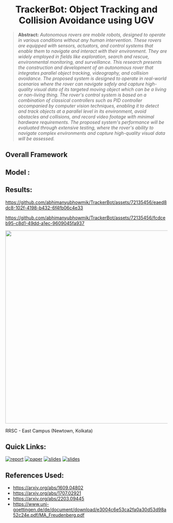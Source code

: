 <h1 align="center">TrackerBot: Object Tracking and Collision Avoidance using UGV</h1>


> **Abstract:** *Autonomous rovers are mobile robots, designed to operate in various conditions without any human intervention. These rovers are equipped with sensors, actuators, and control systems that enable them to navigate and interact with their environment. They are widely employed in fields like exploration, search and rescue, environmental monitoring, and surveillance. This research presents the construction and development of an autonomous rover that integrates parallel object tracking, videography, and collision avoidance. The proposed system is designed to operate in real-world scenarios where the rover can navigate safely and capture high-quality visual data of its targeted moving object which can be a living or non-living thing. The rover's control system is based on a combination of classical controllers such as PID controller accompanied by computer vision techniques, enabling it to detect and track objects at a parallel level in its environment, avoid obstacles and collisions, and record video footage with minimal hardware requirements. The proposed system's performance will be evaluated through extensive testing, where the rover's ability to navigate complex environments and capture high-quality visual data will be assessed.*


## Overall Framework



## Model :




## Results:

https://github.com/abhimanyubhowmik/TrackerBot/assets/72135456/eaed8dc8-102f-4198-b432-6f4fb06c4e33



https://github.com/abhimanyubhowmik/TrackerBot/assets/72135456/fcdceb95-c8d1-49dd-a1ec-9609045fa937



<p align="center">
<img src="RRSC Images/RRSC East new.png" width="600" height="">
<p>RRSC - East Campus (Newtown, Kolkata)</p>
</p>
  

## Quick Links:


[![report](https://img.shields.io/badge/Final-Report-brightgreen)](https://github.com/abhimanyubhowmik/TrackerBot/blob/main/Reports/Major_Project_Abhimanyu.pdf)
[![paper](https://img.shields.io/badge/Springer-Paper-red)](https://github.com/abhimanyubhowmik/Internship_Repository_RRSC_East-ISRO/blob/main/Documents/Installation%20Manual.pdf)
[![slides](https://img.shields.io/badge/Results-Video-blue)](https://drive.google.com/drive/folders/1BGOVK3q8HG-cNuhvDW2dalDRCpJeGg86?usp=sharing) 
[![slides](https://img.shields.io/badge/Presentation-Slides-yellow)](https://docs.google.com/presentation/d/1VKnbscyB5XOs3nHPXggrUZ33LQrMDw7yvpHOzUAUC40/edit?usp=sharing) 

## References Used:
- https://arxiv.org/abs/1609.04802
- https://arxiv.org/abs/1707.02921
- https://arxiv.org/abs/2203.09445
- https://www.uni-goettingen.de/de/document/download/e3004c6e53ca2fa0a30d53d98a52c24e.pdf/MA_Freudenberg.pdf

